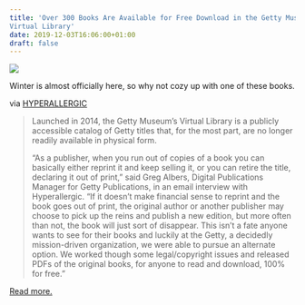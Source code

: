 ```yaml
---
title: 'Over 300 Books Are Available for Free Download in the Getty Museum’s
Virtual Library'
date: 2019-12-03T16:06:00+01:00
draft: false
---
```


[![](https://cdn-blog.adafruit.com/uploads/2019/11/0892361301-1-720x962-359x480.jpg)](https://hyperallergic.com/529262/over-300-books-are-available-for-free-download-in-the-getty-museums-virtual-library/)

Winter is almost officially here, so why not cozy up with one of these books.

via [HYPERALLERGIC](https://hyperallergic.com/529262/over-300-books-are-available-for-free-download-in-the-getty-museums-virtual-library/)

> Launched in 2014, the Getty Museum’s Virtual Library is a publicly accessible catalog of Getty titles that, for the most part, are no longer readily available in physical form.
> 
> “As a publisher, when you run out of copies of a book you can basically either reprint it and keep selling it, or you can retire the title, declaring it out of print,” said Greg Albers, Digital Publications Manager for Getty Publications, in an email interview with Hyperallergic. “If it doesn’t make financial sense to reprint and the book goes out of print, the original author or another publisher may choose to pick up the reins and publish a new edition, but more often than not, the book will just sort of disappear. This isn’t a fate anyone wants to see for their books and luckily at the Getty, a decidedly mission-driven organization, we were able to pursue an alternate option. We worked though some legal/copyright issues and released PDFs of the original books, for anyone to read and download, 100% for free.”

[Read more.](https://hyperallergic.com/529262/over-300-books-are-available-for-free-download-in-the-getty-museums-virtual-library/)